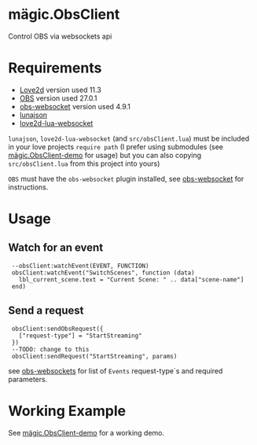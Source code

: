 # mägic.ObsClient
Control OBS via websockets api

# Requirements
- [Love2d](https://love2d.org) version used 11.3
- [OBS](https://obsproject.com) version used 27.0.1
- [obs-websocket](https://github.com/Palakis/obs-websocket/releases/tag/4.9.1) version used 4.9.1
- [lunajson](https://github.com/grafi-tt/lunajson)
- [love2d-lua-websocket](https://github.com/flaribbit/love2d-lua-websocket)


`lunajson`, `love2d-lua-websocket` (and `src/obsClient.lua`) must be included in your love projects `require path` (I prefer using submodules (see [mägic.ObsClient-demo](https://github.com/scawp/magic.ObsClient-demo) for usage) but you can also copying `src/obsClient.lua` from this project into yours)

 `OBS` must have the `obs-websocket` plugin installed, see [obs-websocket](https://github.com/Palakis/obs-websocket) for instructions.

 # Usage

## Watch for an event
 ```
  --obsClient:watchEvent(EVENT, FUNCTION)
  obsClient:watchEvent("SwitchScenes", function (data)
    lbl_current_scene.text = "Current Scene: " .. data["scene-name"]
  end)
 ```

 ## Send a request
 ```
  obsClient:sendObsRequest({
    ["request-type"] = "StartStreaming"
  })
  --TODO: change to this
  obsClient:sendRequest("StartStreaming", params)
```
see [obs-websockets](https://github.com/Palakis/obs-websocket/blob/4.x-current/docs/generated/protocol.md) for list of `Events` request-type`s and required parameters.

# Working Example

See [mägic.ObsClient-demo](https://github.com/scawp/magic.ObsClient-demo) for a working demo.
